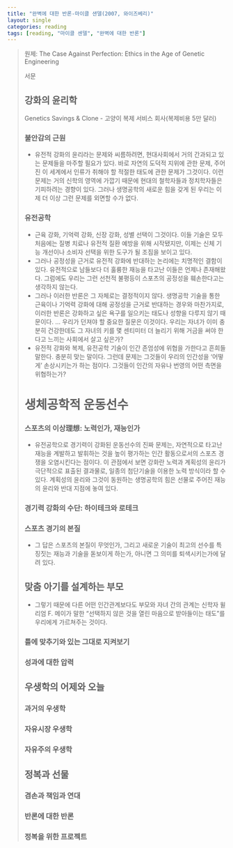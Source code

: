 ```yaml
---
title: "완벽에 대한 반론-마이클 샌델(2007, 와이즈베리)"
layout: single
categories: reading
tags: [reading, "마이클 센델", "완벽에 대한 반론"]
---
```


> 원제: The Case Against Perfection: Ethics in the Age of Genetic Engineering 
>
> 서문
> ## 강화의 윤리학
> Genetics Savings & Clone - 고양이 복제 서비스 회사(복제비용 5만 달러)
>
> ### 불안감의 근원
> * 유전적 강화의 윤리라는 문제와 씨름하려면, 현대사회에서 거의 간과되고 있는 문제들을 마주할 필요가 있다. 바로 자연의 도덕적 지위에 관한 문제, 주어진 이 세계에서 인류가 취해야 할 적절한 태도에 관한 문제가 그것이다. 이런 문제는 거의 신학의 영역에 가깝기 때문에 현대의 철학자들과 정치학자들은 기피하려는 경향이 있다. 그러나 생명공학의 새로운 힘을 갖게 된 우리는 이제 더 이상 그런 문제를 외면할 수가 없다.
>
> ### 유전공학
> * 근육 강화, 기억력 강화, 신장 강화, 성별 선택이 그것이다. 이들 기술은 모두 처음에는 질병 치료나 유전적 질환 예방을 위해 시작됐지만, 이제는 신체 기능 개선이나 소비자 선택을 위한 도구가 될 조짐을 보이고 있다.
> * 그러나 공정성을 근거로 유전적 강화에 반대하는 논리에는 치명적인 결함이 있다. 유전적으로 남들보다 더 훌륭한 재능을 타고난 이들은 언제나 존재해왔다. 그럼에도 우리는 그런 선천적 불평등이 스포츠의 공정성을 훼손한다고는 생각하지 않는다.
> * 그러나 이러한 반론은 그 자체로는 결정적이지 않다. 생명공학 기술을 통한 근육이나 기억력 강화에 대해 공정성을 근거로 반대하는 경우와 마찬가지로, 이러한 반론은 강화하고 싶은 욕구를 일으키는 태도나 성향을 다루지 않기 때문이다. … 우리가 던져야 할 중요한 질문은 이것이다. 우리는 자녀가 이미 충분히 건강한데도 그 자녀의 키를 몇 센티미터 더 늘리기 위해 거금을 써야 한다고 느끼는 사회에서 살고 싶은가?
> * 유전적 강화와 복제, 유전공학 기술이 인간 존엄성에 위협을 가한다고 흔희들 말한다. 충분히 맞는 말이다. 그런데 문제는 그것들이 우리의 인간성을 ‘어떻게’ 손상시키는가 하는 점이다. 그것들이 인간의 자유나 번영의 어떤 측면을 위협하는가?
>
> # 생체공학적 운동선수
> ### 스포츠의 이상理想: 노력인가, 재능인가
> * 유전공학으로 경기력이 강화된 운동선수의 진짜 문제는, 자연적으로 타고난 재능을 계발하고 발휘하는 것을 높이 평가하는 인간 활동으로서의 스포츠 경쟁을 오염시킨다는 점이다. 이 관점에서 보면 강화란 노력과 계획성의 윤리가 극단적으로 표출된 결과물로, 일종의 첨단기술을 이용한 노력 방식이라 할 수 있다. 계획성의 윤리와 그것이 동원하는 생명공학의 힘은 선물로 주어진 재능의 윤리와 반대 지점에 놓여 있다.
>
> ### 경기력 강화의 수단: 하이테크와 로테크
> ### 스포츠 경기의 본질
> * 그 답은 스포츠의 본질이 무엇인가, 그리고 새로운 기술이 최고의 선수를 특징짓는 재능과 기술을 돋보이게 하는가, 아니면 그 의미를 퇴색시키는가에 달려 있다.
>
> ## 맞춤 아기를 설계하는 부모
> * 그렇기 때문에 다른 어떤 인간관계보다도 부모와 자녀 간의 관계는 신학자 윌리엄 F. 메이가 말한 “선택하지 않은 것을 열린 마음으로 받아들이는 태도”를 우리에게 가르쳐주는 것이다.
>
> ### 틀에 맞추기와 있는 그대로 지켜보기
> ### 성과에 대한 압력
>
> ## 우생학의 어제와 오늘
> ### 과거의 우생학
> ### 자유시장 우생학
> ### 자유주의 우생학
>
> ## 정복과 선물
> ### 겸손과 책임과 연대
> ### 반론에 대한 반론
> ### 정복을 위한 프로젝트
